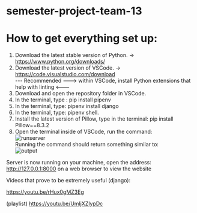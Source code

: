 # semester-project-team-13

# How to get everything set up:

1. Download the latest stable version of Python. -> https://www.python.org/downloads/
2. Download the latest version of VSCode. -> https://code.visualstudio.com/download  
    --- Recommended ---> within VSCode, install Python extensions that help with linting <---
3. Download and open the repository folder in VSCode.
4. In the terminal, type : pip install pipenv
5. In the terminal, type: pipenv install django
6. In the terminal, type: pipenv shell.
7. Install the latest version of Pillow, type in the terminal: pip install Pillow==8.3.2
8. Open the terminal inside of VSCode, run the command:  
![runserver](https://user-images.githubusercontent.com/47163056/134789149-d3c01a17-f852-45ae-af9f-1c1f574b1049.png)  
Running the command should return something similar to:  
![output](https://user-images.githubusercontent.com/47163056/134789158-436999a1-2550-4ea7-81f9-a63e1de75766.png)  

Server is now running on your machine, open the address: http://127.0.0.1:8000  on a web browser to view the website


Videos that prove to be extremely useful (django):

https://youtu.be/rHux0gMZ3Eg

(playlist) https://youtu.be/UmljXZIypDc
